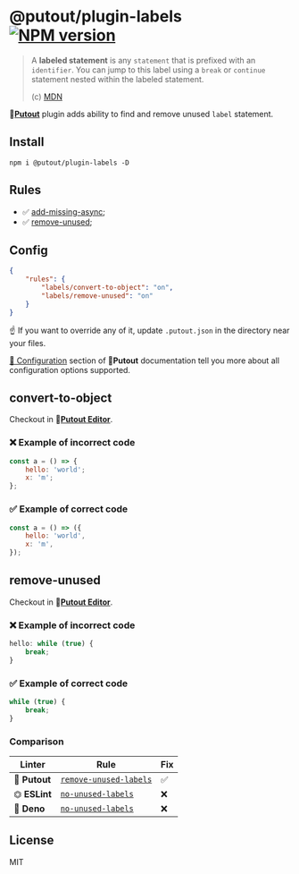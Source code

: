 # @putout/plugin-labels [![NPM version][NPMIMGURL]][NPMURL]

[NPMIMGURL]: https://img.shields.io/npm/v/@putout/plugin-labels.svg?style=flat&longCache=true
[NPMURL]: https://npmjs.org/package/@putout/plugin-labels "npm"

> A **labeled statement** is any `statement` that is prefixed with an `identifier`. You can jump to this label using a `break` or `continue` statement nested within the labeled statement.
>
> (c) [MDN](https://developer.mozilla.org/en-US/docs/Web/JavaScript/Reference/Statements/label)

🐊[**Putout**](https://github.com/coderaiser/putout) plugin adds ability to find and remove unused `label` statement.

## Install

```
npm i @putout/plugin-labels -D
```

## Rules

- ✅ [add-missing-async](#add-missing-async);
- ✅ [remove-unused](#remove-unused);

## Config

```json
{
    "rules": {
        "labels/convert-to-object": "on",
        "labels/remove-unused": "on"
    }
}
```

☝️ If you want to override any of it, update `.putout.json` in the directory near your files.

[🦉 Configuration](https://github.com/coderaiser/putout#-configuration) section of 🐊**Putout** documentation tell you more about all configuration options supported.

## convert-to-object

Checkout in 🐊[**Putout Editor**](https://putout.cloudcmd.io/#/gist/86e2915cc2cffb6c26dd3bc2f2379a71/605562cf1fdf77a7918792955601e6767a805050).

### ❌ Example of incorrect code

```js
const a = () => {
    hello: 'world';
    x: 'm';
};
```

### ✅ Example of correct code

```js
const a = () => ({
    hello: 'world',
    x: 'm',
});
```

## remove-unused

Checkout in 🐊[**Putout Editor**](https://putout.cloudcmd.io/#/gist/021bf8fa6f01bcc265cebbaa19d5dffc/1833eaee02119cf1d38974157a8d010ecaed7b33).

### ❌ Example of incorrect code

```js
hello: while (true) {
    break;
}
```

### ✅ Example of correct code

```js
while (true) {
    break;
}
```

### Comparison

| Linter        | Rule                                                                                                                   | Fix |
|---------------|------------------------------------------------------------------------------------------------------------------------|-----|
| 🐊 **Putout** | [`remove-unused-labels`](https://github.com/coderaiser/putout/tree/master/packages/plugin-remove-unused-labels#readme) | ✅   |
| ⏣ **ESLint**  | [`no-unused-labels`](https://eslint.org/docs/rules/no-unused-labels)                                                   | ❌   |
| 🦕 **Deno**   | [`no-unused-labels`](https://lint.deno.land/rules/no-unused-labels)                                                    | ❌   |

## License

MIT
